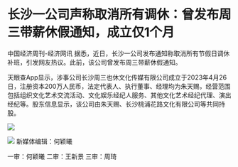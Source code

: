 

# 长沙一公司声称取消所有调休：曾发布周三带薪休假通知，成立仅1个月

中国经济周刊-经济网讯 据悉，近日，长沙一公司发布通知称取消所有节假日调休补班，引发网友热议。此前，该公司曾发布周三带薪休假通知。

天眼查App显示，涉事公司长沙周三也休文化传媒有限公司成立于2023年4月26日，注册资本200万人民币，法定代表人、执行董事、经理均为朱天赐，经营范围包括组织文化艺术交流活动、文化娱乐经纪人服务、其他文化艺术经纪代理、演出经纪等。股东信息显示，该公司由朱天赐、长沙桃浦花路文化有限公司等共同持股。

![](https://inews.gtimg.com/om_bt/OXL3HUm52mbXskvo3FPQz9ywWQTHDrBFeuJFA33R38230AA/1000)

![](https://inews.gtimg.com/om_bt/OX3etcFWIRcAtW-UonmWmVLdhldIqABZAQ9cPC1IxExcYAA/1000)
新媒体编辑：何颖曦

一审：何颖曦 二审：王新景 三审：周琦

